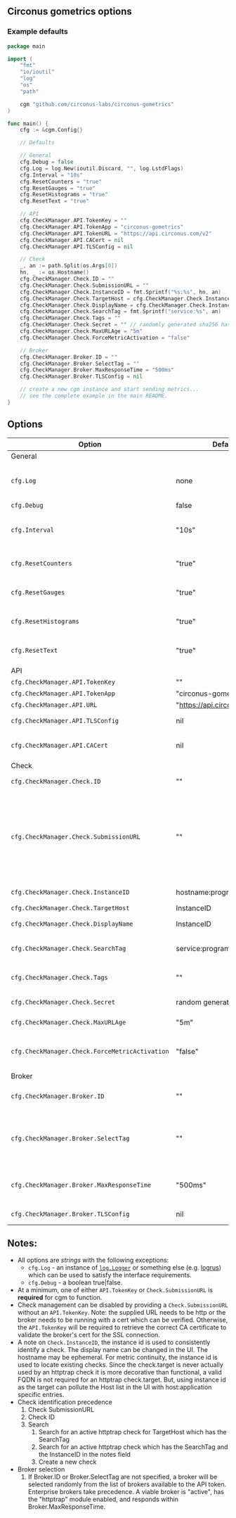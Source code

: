 ## Circonus gometrics options

### Example defaults
```go
package main

import (
    "fmt"
    "io/ioutil"
    "log"
    "os"
    "path"

    cgm "github.com/circonus-labs/circonus-gometrics"
)

func main() {
    cfg := &cgm.Config{}

    // Defaults

    // General
    cfg.Debug = false
    cfg.Log = log.New(ioutil.Discard, "", log.LstdFlags)
    cfg.Interval = "10s"
    cfg.ResetCounters = "true"
    cfg.ResetGauges = "true"
    cfg.ResetHistograms = "true"
    cfg.ResetText = "true"

    // API
    cfg.CheckManager.API.TokenKey = ""
    cfg.CheckManager.API.TokenApp = "circonus-gometrics"
    cfg.CheckManager.API.TokenURL = "https://api.circonus.com/v2"
    cfg.CheckManager.API.CACert = nil
    cfg.CheckManager.API.TLSConfig = nil

    // Check
    _, an := path.Split(os.Args[0])
    hn, _ := os.Hostname()
    cfg.CheckManager.Check.ID = ""
    cfg.CheckManager.Check.SubmissionURL = ""
    cfg.CheckManager.Check.InstanceID = fmt.Sprintf("%s:%s", hn, an)
    cfg.CheckManager.Check.TargetHost = cfg.CheckManager.Check.InstanceID
    cfg.CheckManager.Check.DisplayName = cfg.CheckManager.Check.InstanceID
    cfg.CheckManager.Check.SearchTag = fmt.Sprintf("service:%s", an)
    cfg.CheckManager.Check.Tags = ""
    cfg.CheckManager.Check.Secret = "" // randomly generated sha256 hash
    cfg.CheckManager.Check.MaxURLAge = "5m"
    cfg.CheckManager.Check.ForceMetricActivation = "false"

    // Broker
    cfg.CheckManager.Broker.ID = ""
    cfg.CheckManager.Broker.SelectTag = ""
    cfg.CheckManager.Broker.MaxResponseTime = "500ms"
    cfg.CheckManager.Broker.TLSConfig = nil

    // create a new cgm instance and start sending metrics...
    // see the complete example in the main README.    
}
```

## Options
| Option | Default | Description |
| ------ | ------- | ----------- |
| General ||
| `cfg.Log` | none | log.Logger instance to send logging messages. Default is to discard messages. If Debug is turned on and no instance is specified, messages will go to stderr. |
| `cfg.Debug` | false | Turn on debugging messages. |
| `cfg.Interval` | "10s" | Interval at which metrics are flushed and sent to Circonus. Set to "0s" to disable automatic flush (note, if disabled, `cgm.Flush()` must be called manually to send metrics to Circonus).|
| `cfg.ResetCounters` | "true" | Reset counter metrics after each submission. Change to "false" to retain (and continue submitting) the last value.|
| `cfg.ResetGauges` | "true" | Reset gauge metrics after each submission. Change to "false" to retain (and continue submitting) the last value.|
| `cfg.ResetHistograms` | "true" | Reset histogram metrics after each submission. Change to "false" to retain (and continue submitting) the last value.|
| `cfg.ResetText` | "true" | Reset text metrics after each submission. Change to "false" to retain (and continue submitting) the last value.|
|API||
| `cfg.CheckManager.API.TokenKey` | "" | [Circonus API Token key](https://login.circonus.com/user/tokens) |
| `cfg.CheckManager.API.TokenApp` | "circonus-gometrics" | App associated with API token |
| `cfg.CheckManager.API.URL` | "https://api.circonus.com/v2" | Circonus API URL |
| `cfg.CheckManager.API.TLSConfig` | nil | Custom tls.Config to use when communicating with Circonus API |
| `cfg.CheckManager.API.CACert` | nil | DEPRECATED - use TLSConfig ~~[*x509.CertPool](https://golang.org/pkg/crypto/x509/#CertPool) with CA Cert to validate API endpoint using internal CA or self-signed certificates~~ |
|Check||
| `cfg.CheckManager.Check.ID` | "" | Check ID of previously created check. (*Note: **check id** not **check bundle id**.*) |
| `cfg.CheckManager.Check.SubmissionURL` | "" | Submission URL of previously created check. Metrics can also be sent to a local [circonus-agent](https://github.com/circonus-labs/circonus-agent) by using the agent's URL (e.g. `http://127.0.0.1:2609/write/appid` where `appid` is a unique identifier for the application which will prefix all metrics. Additionally, the circonus-agent can optionally listen for requests to `/write` on a unix socket - to leverage this feature, use a URL such as `http+unix:///path/to/socket_file/write/appid`). |
| `cfg.CheckManager.Check.InstanceID` | hostname:program name | An identifier for the 'group of metrics emitted by this process or service'. |
| `cfg.CheckManager.Check.TargetHost` | InstanceID | Explicit setting of `check.target`. |
| `cfg.CheckManager.Check.DisplayName` | InstanceID | Custom `check.display_name`. Shows in UI check list. |
| `cfg.CheckManager.Check.SearchTag` | service:program name | Specific tag used to search for an existing check when neither SubmissionURL nor ID are provided. |
| `cfg.CheckManager.Check.Tags` | "" | List (comma separated) of tags to add to check when it is being created. The SearchTag will be added to the list. |
| `cfg.CheckManager.Check.Secret` | random generated | A secret to use for when creating an httptrap check. |
| `cfg.CheckManager.Check.MaxURLAge` | "5m" | Maximum amount of time to retry a [failing] submission URL before refreshing it. |
| `cfg.CheckManager.Check.ForceMetricActivation` | "false" | If a metric has been disabled via the UI the default behavior is to *not* re-activate the metric; this setting overrides the behavior and will re-activate the metric when it is encountered. |
|Broker||
| `cfg.CheckManager.Broker.ID` | "" | ID of a specific broker to use when creating a check. Default is to use a random enterprise broker or the public Circonus default broker. |
| `cfg.CheckManager.Broker.SelectTag` | "" | Used to select a broker with the same tag(s). If more than one broker has the tag(s), one will be selected randomly from the resulting list. (e.g. could be used to select one from a list of brokers serving a specific colo/region. "dc:sfo", "loc:nyc,dc:nyc01", "zone:us-west") |
| `cfg.CheckManager.Broker.MaxResponseTime` | "500ms" | Maximum amount time to wait for a broker connection test to be considered valid. (if latency is > the broker will be considered invalid and not available for selection.) |
| `cfg.CheckManager.Broker.TLSConfig` | nil | Custom tls.Config to use when communicating with Circonus Broker |

## Notes:

* All options are *strings* with the following exceptions:
   * `cfg.Log` - an instance of [`log.Logger`](https://golang.org/pkg/log/#Logger) or something else (e.g. [logrus](https://github.com/sirupsen/logrus)) which can be used to satisfy the interface requirements.
   * `cfg.Debug` - a boolean true|false.
* At a minimum, one of either `API.TokenKey` or `Check.SubmissionURL` is **required** for cgm to function.
* Check management can be disabled by providing a `Check.SubmissionURL` without an `API.TokenKey`. Note: the supplied URL needs to be http or the broker needs to be running with a cert which can be verified. Otherwise, the `API.TokenKey` will be required to retrieve the correct CA certificate to validate the broker's cert for the SSL connection.
* A note on `Check.InstanceID`, the instance id is used to consistently identify a check. The display name can be changed in the UI. The hostname may be ephemeral. For metric continuity, the instance id is used to locate existing checks. Since the check.target is never actually used by an httptrap check it is more decorative than functional, a valid FQDN is not required for an httptrap check.target. But, using instance id as the target can pollute the Host list in the UI with host:application specific entries.
* Check identification precedence
   1. Check SubmissionURL
   2. Check ID
   3. Search
      1. Search for an active httptrap check for TargetHost which has the SearchTag
      2. Search for an active httptrap check which has the SearchTag and the InstanceID in the notes field
      3. Create a new check
* Broker selection
   1. If Broker.ID or Broker.SelectTag are not specified, a broker will be selected randomly from the list of brokers available to the API token. Enterprise brokers take precedence. A viable broker is "active", has the "httptrap" module enabled, and responds within Broker.MaxResponseTime.
